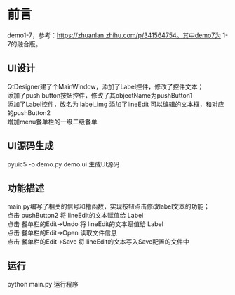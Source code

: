 # 前言
demo1-7，参考：https://zhuanlan.zhihu.com/p/341564754。其中demo7为 1-7的融合版。

## UI设计
QtDesigner建了个MainWindow，添加了Label控件，修改了控件文本；  
添加了push button按钮控件，修改了其objectName为pushButton1    
添加了Label控件，改名为 label_img
添加了lineEdit 可以编辑的文本框，和对应的pushButton2  
增加menu餐单栏的一级二级餐单  

## UI源码生成
pyuic5 -o demo.py demo.ui  生成UI源码  

## 功能描述
main.py编写了相关的信号和槽函数，实现按钮点击修改label文本的功能；  
点击 pushButton2 将 lineEdit的文本赋值给 Label  
点击 餐单栏的Edit->Undo 将 lineEdit的文本赋值给 Label  
点击 餐单栏的Edit->Open 读取文件信息  
点击 餐单栏的Edit->Save 将 lineEdit的文本写入Save配置的文件中    

## 运行
python main.py 运行程序  